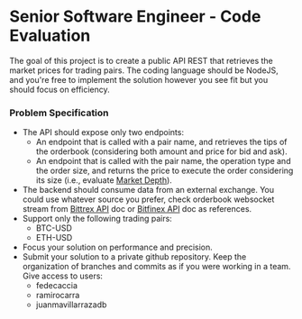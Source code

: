 # Senior Software Engineer - Code Evaluation

The goal of this project is to create a public API REST that retrieves the market prices for trading pairs. The coding language should be NodeJS, and you're free to implement the solution however you see fit but you should focus on efficiency.

### Problem Specification

- The API should expose only two endpoints:
  - An endpoint that is called with a pair name, and retrieves the tips of the
orderbook (considering both amount and price for bid and ask).
  - An endpoint that is called with the pair name, the operation type and the order size, and returns the price to execute the order considering its size (i.e., evaluate [Market Depth]([https://www.investopedia.com/terms/m/marketdepth.asp])).
- The backend should consume data from an external exchange. You could use whatever source you prefer, check orderbook websocket stream from [Bittrex API](https://bittrex.github.io/api/v3) doc or [Bitfinex API](https://docs.bitfinex.com/reference#ws-public-books) doc as references.
- Support only the following trading pairs:
  - BTC-USD
  - ETH-USD
- Focus your solution on performance and precision.
- Submit your solution to a private github repository. Keep the organization of branches and commits as if you were working in a team. Give access to users:
  - fedecaccia
  - ramirocarra
  - juanmavillarrazadb
